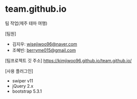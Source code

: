 # team.github.io
팀 작업(제주 테마 여행)

[팀원]
- 김지우: wisejiwoo96@naver.com
- 조혜빈: berryme015@gmail.com


[팀프로젝트 깃 주소]
https://kimjiwoo96.github.io/team.github.io/


[사용 플러그인]
- swiper v11
- jQuery 2.x
- bootstrap 5.3.1









